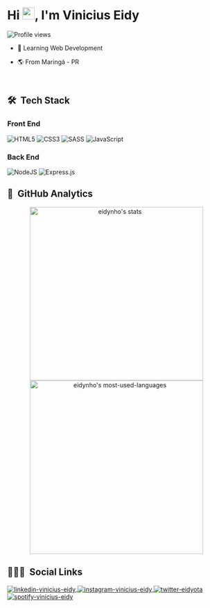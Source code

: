 <h1 align="left">Hi <img src="https://raw.githubusercontent.com/kaueMarques/kaueMarques/master/hi.gif" width="28px">, I'm Vinicius Eidy</h1>
<p align="left"> <img src="https://komarev.com/ghpvc/?username=eidynho&color=blueviolet&label=Profile+views&style=for-the-badge" alt="Profile views" /> </p>

- 🧠 Learning Web Development

- 🌎 From Maringá - PR

<br>

## 🛠&nbsp; Tech Stack

### Front End
![HTML5](https://img.shields.io/badge/html5-%23E34F26.svg?style=for-the-badge&logo=html5&logoColor=white)
![CSS3](https://img.shields.io/badge/css3-%231572B6.svg?style=for-the-badge&logo=css3&logoColor=white)
![SASS](https://img.shields.io/badge/SASS-hotpink.svg?style=for-the-badge&logo=SASS&logoColor=white)
![JavaScript](https://img.shields.io/badge/javascript-%23323330.svg?style=for-the-badge&logo=javascript&logoColor=%23F7DF1E)

### Back End

![NodeJS](https://img.shields.io/badge/node.js-6DA55F?style=for-the-badge&logo=node.js&logoColor=white)
![Express.js](https://img.shields.io/badge/express.js-%23404d59.svg?style=for-the-badge&logo=express&logoColor=%2361DAFB)

## 👾&nbsp; GitHub Analytics

<p align="center">
<img width="400em" src="https://github-readme-stats.vercel.app/api?username=eidynho&show_icons=true&theme=tokyonight" alt="eidynho's stats"/>
<img width="400em" src="https://github-readme-stats.vercel.app/api/top-langs/?username=eidynho&layout=compact&theme=tokyonight" alt="eidynho's most-used-languages"/>
</p>

## 👨🏽‍🦲&nbsp; Social Links

<a href="https://www.linkedin.com/in/vinicius-eidy-okuda-309540185/" target="_blank">
  <img align="center" src="https://img.shields.io/badge/linkedin-%230077B5.svg?style=for-the-badge&logo=linkedin&logoColor=white" alt="linkedin-vinicius-eidy"/>
</a>

<a href="https://instagram.com/vinicius.eidy" target="_blank">
 <img align="center" src="https://img.shields.io/badge/vinicius.eidy-%23E4405F.svg?style=for-the-badge&logo=Instagram&logoColor=white" alt="instagram-vinicius-eidy"/>
</a>

<a href="https://twitter.com/eidyota" target="_blank">
  <img align="center" src="https://img.shields.io/badge/eidyota-%231DA1F2.svg?style=for-the-badge&logo=Twitter&logoColor=white" alt="twitter-eidyota"/>  
</a>

<a href="https://open.spotify.com/user/t3yvatztg5ylm72v064eyjpfq?si=bd13885926044682" target="_blank">
 <img align="center" src="https://img.shields.io/badge/eidy-1ED760?style=for-the-badge&logo=spotify&logoColor=white" alt="spotify-vinicius-eidy"/>
</a>

